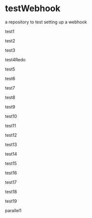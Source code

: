 # testWebhook
a repository to test setting up a webhook

test1

test2

test3

test4Redo

test5

test6

test7

test8

test9

test10

test11

test12

test13

test14

test15

test16

test17

test18

test19

parallel1
